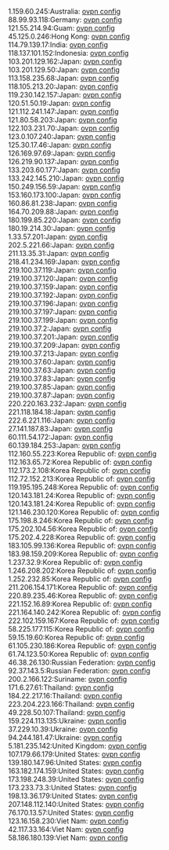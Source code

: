 1.159.60.245:Australia: [ovpn config](vpn/1_159_60_245.ovpn)  
88.99.93.118:Germany: [ovpn config](vpn/88_99_93_118.ovpn)  
121.55.214.94:Guam: [ovpn config](vpn/121_55_214_94.ovpn)  
45.125.0.246:Hong Kong: [ovpn config](vpn/45_125_0_246.ovpn)  
114.79.139.17:India: [ovpn config](vpn/114_79_139_17.ovpn)  
118.137.101.152:Indonesia: [ovpn config](vpn/118_137_101_152.ovpn)  
103.201.129.162:Japan: [ovpn config](vpn/103_201_129_162.ovpn)  
103.201.129.50:Japan: [ovpn config](vpn/103_201_129_50.ovpn)  
113.158.235.68:Japan: [ovpn config](vpn/113_158_235_68.ovpn)  
118.105.213.20:Japan: [ovpn config](vpn/118_105_213_20.ovpn)  
119.230.142.157:Japan: [ovpn config](vpn/119_230_142_157.ovpn)  
120.51.50.19:Japan: [ovpn config](vpn/120_51_50_19.ovpn)  
121.112.241.147:Japan: [ovpn config](vpn/121_112_241_147.ovpn)  
121.80.58.203:Japan: [ovpn config](vpn/121_80_58_203.ovpn)  
122.103.231.70:Japan: [ovpn config](vpn/122_103_231_70.ovpn)  
123.0.107.240:Japan: [ovpn config](vpn/123_0_107_240.ovpn)  
125.30.17.46:Japan: [ovpn config](vpn/125_30_17_46.ovpn)  
126.169.97.69:Japan: [ovpn config](vpn/126_169_97_69.ovpn)  
126.219.90.137:Japan: [ovpn config](vpn/126_219_90_137.ovpn)  
133.203.60.177:Japan: [ovpn config](vpn/133_203_60_177.ovpn)  
133.242.145.210:Japan: [ovpn config](vpn/133_242_145_210.ovpn)  
150.249.156.59:Japan: [ovpn config](vpn/150_249_156_59.ovpn)  
153.160.173.100:Japan: [ovpn config](vpn/153_160_173_100.ovpn)  
160.86.81.238:Japan: [ovpn config](vpn/160_86_81_238.ovpn)  
164.70.209.88:Japan: [ovpn config](vpn/164_70_209_88.ovpn)  
180.199.85.220:Japan: [ovpn config](vpn/180_199_85_220.ovpn)  
180.19.214.30:Japan: [ovpn config](vpn/180_19_214_30.ovpn)  
1.33.57.201:Japan: [ovpn config](vpn/1_33_57_201.ovpn)  
202.5.221.66:Japan: [ovpn config](vpn/202_5_221_66.ovpn)  
211.13.35.31:Japan: [ovpn config](vpn/211_13_35_31.ovpn)  
218.41.234.169:Japan: [ovpn config](vpn/218_41_234_169.ovpn)  
219.100.37.119:Japan: [ovpn config](vpn/219_100_37_119.ovpn)  
219.100.37.120:Japan: [ovpn config](vpn/219_100_37_120.ovpn)  
219.100.37.159:Japan: [ovpn config](vpn/219_100_37_159.ovpn)  
219.100.37.192:Japan: [ovpn config](vpn/219_100_37_192.ovpn)  
219.100.37.196:Japan: [ovpn config](vpn/219_100_37_196.ovpn)  
219.100.37.197:Japan: [ovpn config](vpn/219_100_37_197.ovpn)  
219.100.37.199:Japan: [ovpn config](vpn/219_100_37_199.ovpn)  
219.100.37.2:Japan: [ovpn config](vpn/219_100_37_2.ovpn)  
219.100.37.201:Japan: [ovpn config](vpn/219_100_37_201.ovpn)  
219.100.37.209:Japan: [ovpn config](vpn/219_100_37_209.ovpn)  
219.100.37.213:Japan: [ovpn config](vpn/219_100_37_213.ovpn)  
219.100.37.60:Japan: [ovpn config](vpn/219_100_37_60.ovpn)  
219.100.37.63:Japan: [ovpn config](vpn/219_100_37_63.ovpn)  
219.100.37.83:Japan: [ovpn config](vpn/219_100_37_83.ovpn)  
219.100.37.85:Japan: [ovpn config](vpn/219_100_37_85.ovpn)  
219.100.37.87:Japan: [ovpn config](vpn/219_100_37_87.ovpn)  
220.220.163.232:Japan: [ovpn config](vpn/220_220_163_232.ovpn)  
221.118.184.18:Japan: [ovpn config](vpn/221_118_184_18.ovpn)  
222.6.221.116:Japan: [ovpn config](vpn/222_6_221_116.ovpn)  
27.141.187.83:Japan: [ovpn config](vpn/27_141_187_83.ovpn)  
60.111.54.172:Japan: [ovpn config](vpn/60_111_54_172.ovpn)  
60.139.184.253:Japan: [ovpn config](vpn/60_139_184_253.ovpn)  
112.160.55.223:Korea Republic of: [ovpn config](vpn/112_160_55_223.ovpn)  
112.163.65.72:Korea Republic of: [ovpn config](vpn/112_163_65_72.ovpn)  
112.173.2.108:Korea Republic of: [ovpn config](vpn/112_173_2_108.ovpn)  
112.72.152.213:Korea Republic of: [ovpn config](vpn/112_72_152_213.ovpn)  
119.195.195.248:Korea Republic of: [ovpn config](vpn/119_195_195_248.ovpn)  
120.143.181.24:Korea Republic of: [ovpn config](vpn/120_143_181_24.ovpn)  
120.143.181.24:Korea Republic of: [ovpn config](vpn/120_143_181_24.ovpn)  
121.146.230.120:Korea Republic of: [ovpn config](vpn/121_146_230_120.ovpn)  
175.198.8.246:Korea Republic of: [ovpn config](vpn/175_198_8_246.ovpn)  
175.202.104.56:Korea Republic of: [ovpn config](vpn/175_202_104_56.ovpn)  
175.202.4.228:Korea Republic of: [ovpn config](vpn/175_202_4_228.ovpn)  
183.105.99.136:Korea Republic of: [ovpn config](vpn/183_105_99_136.ovpn)  
183.98.159.209:Korea Republic of: [ovpn config](vpn/183_98_159_209.ovpn)  
1.237.32.9:Korea Republic of: [ovpn config](vpn/1_237_32_9.ovpn)  
1.246.208.202:Korea Republic of: [ovpn config](vpn/1_246_208_202.ovpn)  
1.252.232.85:Korea Republic of: [ovpn config](vpn/1_252_232_85.ovpn)  
211.206.154.171:Korea Republic of: [ovpn config](vpn/211_206_154_171.ovpn)  
220.89.235.46:Korea Republic of: [ovpn config](vpn/220_89_235_46.ovpn)  
221.152.16.89:Korea Republic of: [ovpn config](vpn/221_152_16_89.ovpn)  
221.164.140.242:Korea Republic of: [ovpn config](vpn/221_164_140_242.ovpn)  
222.102.159.167:Korea Republic of: [ovpn config](vpn/222_102_159_167.ovpn)  
58.225.177.115:Korea Republic of: [ovpn config](vpn/58_225_177_115.ovpn)  
59.15.19.60:Korea Republic of: [ovpn config](vpn/59_15_19_60.ovpn)  
61.105.230.186:Korea Republic of: [ovpn config](vpn/61_105_230_186.ovpn)  
61.74.123.50:Korea Republic of: [ovpn config](vpn/61_74_123_50.ovpn)  
46.38.26.130:Russian Federation: [ovpn config](vpn/46_38_26_130.ovpn)  
92.37.143.5:Russian Federation: [ovpn config](vpn/92_37_143_5.ovpn)  
200.2.166.122:Suriname: [ovpn config](vpn/200_2_166_122.ovpn)  
171.6.27.61:Thailand: [ovpn config](vpn/171_6_27_61.ovpn)  
184.22.217.16:Thailand: [ovpn config](vpn/184_22_217_16.ovpn)  
223.204.223.166:Thailand: [ovpn config](vpn/223_204_223_166.ovpn)  
49.228.50.107:Thailand: [ovpn config](vpn/49_228_50_107.ovpn)  
159.224.113.135:Ukraine: [ovpn config](vpn/159_224_113_135.ovpn)  
37.229.10.39:Ukraine: [ovpn config](vpn/37_229_10_39.ovpn)  
94.244.181.47:Ukraine: [ovpn config](vpn/94_244_181_47.ovpn)  
5.181.235.142:United Kingdom: [ovpn config](vpn/5_181_235_142.ovpn)  
107.179.66.179:United States: [ovpn config](vpn/107_179_66_179.ovpn)  
139.180.147.96:United States: [ovpn config](vpn/139_180_147_96.ovpn)  
163.182.174.159:United States: [ovpn config](vpn/163_182_174_159.ovpn)  
173.198.248.39:United States: [ovpn config](vpn/173_198_248_39.ovpn)  
173.233.73.3:United States: [ovpn config](vpn/173_233_73_3.ovpn)  
198.13.36.179:United States: [ovpn config](vpn/198_13_36_179.ovpn)  
207.148.112.140:United States: [ovpn config](vpn/207_148_112_140.ovpn)  
76.170.13.57:United States: [ovpn config](vpn/76_170_13_57.ovpn)  
123.16.158.230:Viet Nam: [ovpn config](vpn/123_16_158_230.ovpn)  
42.117.33.164:Viet Nam: [ovpn config](vpn/42_117_33_164.ovpn)  
58.186.180.139:Viet Nam: [ovpn config](vpn/58_186_180_139.ovpn)  
